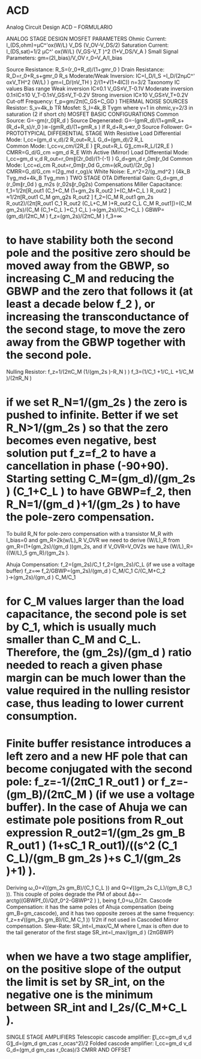 # ACD
Analog Circuit Design
ACD – FORMULARIO

ANALOG STAGE DESIGN
MOSFET PARAMETERS
Ohmic Current:		I_(DS,ohm)=μC^'ox(W/L) V_DS (V_OV-V_DS/2)
Saturation Current:	I_(DS,sat)=1/2  μC^' ox(W/L) (V_GS-V_T )^2 (1+V_DS/V_A )
Small Signal Parameters:	gm=(2I_bias)/V_OV 		r_0=V_A/I_bias 

Source Resistance:	R_S=(r_0+R_d)/(1+gmr_0 )
Drain Resistance:	R_D=r_0+R_s+gmr_0 R_s
Moderate/Weak Inversion:	IC=I_D/I_S =I_D/(2nμC^' oxV_TH^2 (W/L) )           gm=I_D/(nV_TH )  2/(1+√(1+4IC))          n=3/2
Taxonomy	IC values	Bias range
Weak inversion	IC≤0.1	V_GS≤V_T-0.1V
Moderate inversion	0.1≤IC≤10	V_T-0.1≤V_GS≤V_T-0.2V
Strong inversion	IC≥10	V_GS≥V_T+0.2V
Cut-off Frequency:	f_p=gm/2π(C_GS+C_GD ) 
THERMAL NOISE SOURCES
	Resistor:	S_v=4k_b TR
	Mosfet:		S_I=4k_B Tγgm          where γ=1 in ohmic,γ=2/3  in saturation (2 if short ch)
MOSFET BASIC CONFIGURATIONS
	Common Source: 	G=-gm(r_0∥R_d )
	Source Degenerated:	G=-(gmR_d)/(1+gmR_s+(R_d+R_s)/r_0 )≅-(gmR_d)/(1+gmR_s )           if R_d+R_s≪r_0
	Source Follower:	G=
PROTOTYPICAL DIFFERENTIAL STAGE
With Resistive Load
Differential Mode:	I_cc=(gm_d v_d)/2          R_out=R_L           G_d=(gm_d)/2  R_L	
Common Mode:		I_cc=v_cm/(2R_E )           〖R_out=R_L           G〗_cm=R_L/(2R_E )           
CMRR=G_d/G_cm =gm_d R_E
With Active (Mirror) Load
Differential Mode:	I_cc=gm_d v_d          R_out=r_0m∥(2r_0d)/(1-(-1) )           G_d=gm_d  r_0m∥r_0d
Common Mode:		I_cc=ϵi_cm           R_out=r_0m∥r_0d           G_cm=(ϵR_out)/(2r_0g )
CMRR=G_d/G_cm =(2g_md r_og)/ϵ
White Noise:		E_n^2=2/(g_md^2 ) (4k_B Tγg_md+4k_B Tγg_mm )
TWO STAGE OTA
	Differential Gain:	G_d=gm_d  (r_0m∥r_0d )  g_m2s (r_02s∥r_0g2s)
	Compensations
	Miller Capacitance:	f_1=1/2π[R_out1 (C_1+C_M (1+gm_2s R_out2 )+(C_M+C_L ) R_out2 ] ≈1/2π[R_out1 C_M gm_g2s R_out2 ] 
				f_2=(C_M R_out1 gm_2s R_out2)/(2π[R_out1 C_1 R_out2 (C_L+C_M )+R_out2 C_L C_M R_out1])=(C_M gm_2s)/(C_M (C_1+C_L )+C_1 C_L )→(gm_2s)/(C_1+C_L )
				GBWP=(gm_d)/(2πC_M )           f_z=(gm_2s)/(2πC_M )            f_3=∞
			 
# to have stability both the second pole and the positive zero should be moved away from the GBWP, so increasing C_M and reducing the GBWP and the zero that follows it (at least a decade below f_2 ), or increasing the transconductance of the second stage, to move the zero away from the GBWP together with the second pole.

Nulling Resistor:	f_z=1/(2πC_M (1/(gm_2s )-R_N ) )           f_3=(1/C_1 +1/C_L +1/C_M )/(2πR_N )
# if we set R_N=1/(gm_2s ) the zero is pushed to infinite. Better if we set R_N>1/(gm_2s ) so that the zero becomes even negative, best solution put f_z=f_2 to have a cancellation in phase (-90+90). Starting setting C_M=(gm_d)/(gm_2s ) (C_1+C_L ) to have GBWP=f_2, then R_N=1/(gm_d )+1/(gm_2s ) to have the pole-zero compensation.
To build R_N for pole-zero compensation  with a transistor M_R with I_bias=0 and gm_R=2k(w/L)_R V_OVR we need to derive (W/L)_R from gm_R=(1+(gm_2s)/(gm_d ))gm_2s, and if V_OVR=V_OV2s we have (W/L)_R=((W/L)_5 gm_R)/(gm_2s ).

Ahuja Compensation:	f_2=(gm_2s)/C_1            f_2=(gm_2s)/C_L  (if we use a voltage buffer)          f_z=∞
			f_2/GBWP=(gm_2s)/(gm_d )  C_M/C_1   C/(C_M+C_2 )→(gm_2s)/(gm_d )  C_M/C_1 
# for C_M values larger than the load capacitance, the second pole is set by C_1, which is usually much smaller than C_M and C_L. Therefore, the (gm_2s)/(gm_d ) ratio needed to reach a given phase margin can be much lower than the value required in the nulling resistor case, thus leading to lower current consumption.
# Finite buffer resistance introduces a left zero and a new HF pole that can become conjugated with the second pole: f_z=-1/(2πC_1 R_out1 )  or f_z=-(gm_B)/(2πC_M ) (if we use a voltage buffer). In the case of Ahuja we can estimate pole positions from R_out expression R_out2=1/(gm_2s gm_B R_out1 )  (1+sC_1 R_out1)/((s^2  (C_1 C_L)/(gm_B gm_2s )+s C_1/(gm_2s )+1) ).
Deriving ω_0=√((gm_2s gm_B)/(C_1 C_L )) and Q=√((gm_2s C_L)/(gm_B C_1 )). This couple of poles degrade the PM of about 
 Δϕ=-arctg((GBWPf_0)/Q(f_0^2-GBWP^2 ) ), being f_0=ω_0/2π.
Cascode Compensation:	it has the same poles of Ahuja compensation (being gm_B=gm_cascode), and it has two opposite zeroes at the same frequency: f_z=±√((gm_2s gm_B)/(C_M C_1 ))  1/2π if not used in Cascoded Mirror compensation. 
Slew-Rate:	SR_int=I_max/C_M            where I_max  is often due to the tail generator of the first stage
		SR_int=I_max/(gm_d )  (2πGBWP)
# when we have a two stage amplifier, on the positive slope of the output the limit is set by SR_int, on the negative one is the minimum between SR_int and I_2s/(C_M+C_L ).
SINGLE STAGE AMPLIFIERS
Telescopic cascode amplifier:	〖I_cc=gm_d v_d           G〗_d=(gm_d gm_cas r_ocas^2)/2
Folded cascode amplifier:	I_cc=gm_d v_d           G_d=(gm_d gm_cas r_0cas)/3
CMRR AND OFFSET
